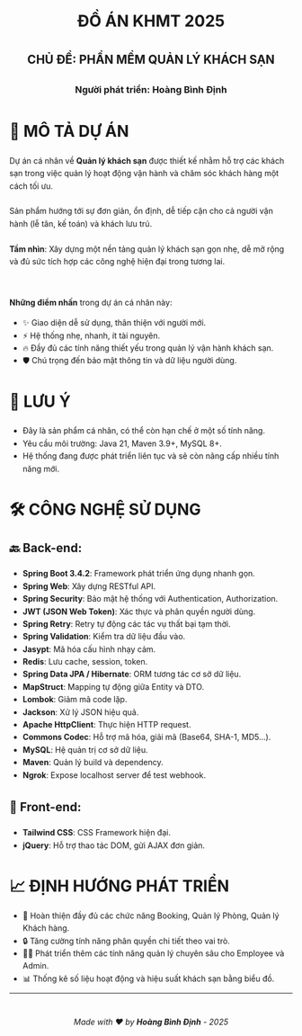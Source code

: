 <div class="header" align="center" style="max-width: 600px; line-height: 1.6;">

<h1>ĐỒ ÁN KHMT 2025</h1>
<h2>CHỦ ĐỀ: <b>PHẦN MỀM QUẢN LÝ KHÁCH SẠN</b></h2>
<h3>Người phát triển: <b>Hoàng Bình Định</b></h3> 

</div>

<div class="content" style="max-width: 600px; line-height: 1.6;">

# 🚀 MÔ TẢ DỰ ÁN

Dự án cá nhân về **Quản lý khách sạn** được thiết kế nhằm hỗ trợ các khách sạn trong việc quản lý hoạt động vận hành và chăm sóc khách hàng một cách tối ưu.  
<br>
Sản phẩm hướng tới sự đơn giản, ổn định, dễ tiếp cận cho cả người vận hành (lễ tân, kế toán) và khách lưu trú.  
<br>
**Tầm nhìn**: Xây dựng một nền tảng quản lý khách sạn gọn nhẹ, dễ mở rộng và đủ sức tích hợp các công nghệ hiện đại trong tương lai.

<br>

**Những điểm nhấn** trong dự án cá nhân này:

- ✨ Giao diện dễ sử dụng, thân thiện với người mới.
- ⚡ Hệ thống nhẹ, nhanh, ít tài nguyên.
- 🔥 Đầy đủ các tính năng thiết yếu trong quản lý vận hành khách sạn.
- 🛡️ Chú trọng đến bảo mật thông tin và dữ liệu người dùng.

# 📌 LƯU Ý

- Đây là sản phẩm cá nhân, có thể còn hạn chế ở một số tính năng.
- Yêu cầu môi trường: Java 21, Maven 3.9+, MySQL 8+.
- Hệ thống đang được phát triển liên tục và sẽ còn nâng cấp nhiều tính năng mới.

# 🛠️ CÔNG NGHỆ SỬ DỤNG

## 🔙 **Back-end**:

- **Spring Boot 3.4.2**: Framework phát triển ứng dụng nhanh gọn.
- **Spring Web**: Xây dựng RESTful API.
- **Spring Security**: Bảo mật hệ thống với Authentication, Authorization.
- **JWT (JSON Web Token)**: Xác thực và phân quyền người dùng.
- **Spring Retry**: Retry tự động các tác vụ thất bại tạm thời.
- **Spring Validation**: Kiểm tra dữ liệu đầu vào.
- **Jasypt**: Mã hóa cấu hình nhạy cảm.
- **Redis**: Lưu cache, session, token.
- **Spring Data JPA / Hibernate**: ORM tương tác cơ sở dữ liệu.
- **MapStruct**: Mapping tự động giữa Entity và DTO.
- **Lombok**: Giảm mã code lặp.
- **Jackson**: Xử lý JSON hiệu quả.
- **Apache HttpClient**: Thực hiện HTTP request.
- **Commons Codec**: Hỗ trợ mã hóa, giải mã (Base64, SHA-1, MD5...).
- **MySQL**: Hệ quản trị cơ sở dữ liệu.
- **Maven**: Quản lý build và dependency.
- **Ngrok**: Expose localhost server để test webhook.

## 🔮 **Front-end**:

- **Tailwind CSS**: CSS Framework hiện đại.
- **jQuery**: Hỗ trợ thao tác DOM, gửi AJAX đơn giản.

# 📈 ĐỊNH HƯỚNG PHÁT TRIỂN

- 📅 Hoàn thiện đầy đủ các chức năng Booking, Quản lý Phòng, Quản lý Khách hàng.
- 🔒 Tăng cường tính năng phân quyền chi tiết theo vai trò.
- 🧑‍💼 Phát triển thêm các tính năng quản lý chuyên sâu cho Employee và Admin.
- 📊 Thống kê số liệu hoạt động và hiệu suất khách sạn bằng biểu đồ.

---

<div align="center" style="margin-top: 40px; font-style: italic; font-size: 14px;">
Made with ❤️ by <b>Hoàng Bình Định</b> - 2025
</div>

</div>
